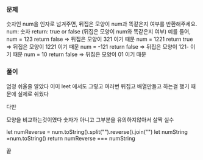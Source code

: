 ### 문제

숫자인 num을 인자로 넘겨주면, 뒤집은 모양이 num과 똑같은지 여부를 반환해주세요.
num: 숫자 return: true or false (뒤집은 모양이 num와 똑같은지 여부)
예를 들어, num = 123 return false => 뒤집은 모양이 321 이기 때문
num = 1221 return true => 뒤집은 모양이 1221 이기 때문
num = -121 return false => 뒤집은 모양이 121- 이기 때문
num = 10 return false => 뒤집은 모양이 01 이기 때문

### 풀이

엄청 쉬울줄 알았다 이미 leet 에서도 그렇고 여러번 뒤집고 배열만들고 하는걸 했기 때문에 실제로 쉬웠다

다만

모양을 비교하는것이였다 숫자가 아니고
그부분을 유의하지않아서 살짝 실수

let numReverse = num.toString().split("").reverse().join("")
let numString =num.toString()
return numReverse === numString

끝
